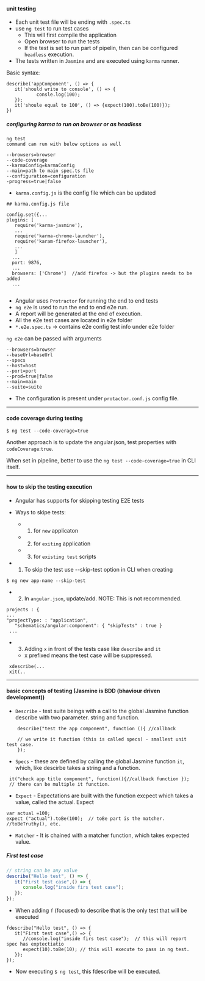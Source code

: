 #### unit testing
 - Each unit test file will be ending with `.spec.ts`
 - use `ng test` to run test cases
     - This will first compile the application
     - Open browser to run the tests
     - If the test is set to run part of pipelin, then can be configured `headless` execution.
  - The tests written in `Jasmine` and are executed using `karma` runner.

Basic syntax:
  ```
  describe('appComponent', () => {
     it('should write to console', () => {
             consle.log(100);
     });
     it('shoule equal to 100', () => {expect(100).toBe(100)});
  })
  ```
##### configuring karma to run on browser or as headless
 ```
 ng test 
 command can run with below options as well
 
 --browsers=browser
 --code-coverage
 --karmaConfig=karmaConfig
 --main=path to main spec.ts file
 --configuration=configuration
 -progress=true|false
 ```
- `karma.config.js` is the config file which can be updated

```
## karma.config.js file

config.set({...
plugins: [
   require('karma-jasmine'),
   ...
   require('karma-chrome-launcher'),
   require('karam-firefox-launcher'),
   ...
   ]
  ...
  port: 9876,
  ...
  browsers: ['Chrome']  //add firefox -> but the plugins needs to be added
  ...
  
```
- Angular uses `Protractor` for running the end to end tests
- `ng e2e` is used to run the end to end e2e run.
- A report will be generated at the end of execution.
- All the e2e test cases are located in e2e folder
- `*.e2e.spec.ts` -> contains e2e config test info under e2e folder

`ng e2e` can be passed with arguments
```
--browsers=browser
--baseUrl=baseUrl
--specs
--host=host
--port=port
--prod=true|false
--main=main
--suite=suite
```
 - The configuration is present under `protactor.conf.js` config file.
----------------

#### code coverage during testing
```
$ ng test --code-coverage=true
```
Another approach is to update the angular.json, test properties with `codeCoverage`:`true`.

When set in pipeline, better to use the `ng test --code-coverage=true` in CLI itself.

-----

#### how to skip the testing execution
  - Angular has supports for skipping testing E2E tests
  - Ways to skipe tests:
     - 1. for `new` applicaton
     - 2. for `exiting` application
     - 3. for `existing test` scripts
     
- 1. To skip the test use --skip-test option in CLI when creating 
```
$ ng new app-name --skip-test
```
- 2. In `angular.json`, update/add. NOTE: This is not recommended.
```
projects : {
...
"projectType: : "application",
   "schematics/angular:component": { "skipTests" : true }
 ...  
```
- 3. Adding `x` in front of the tests case like `describe` and `it`
    - x prefixed means the test case will be suppressed.
```
 xdescribe(...
 xit(..
```
-------

#### basic concepts of testing (Jasmine is BDD (bhaviour driven development))

- `Describe` - test suite beings with a call to the global Jasmine function describe with two parameter. string and function.
```
    describe("test the app component", function (){ //callback
    
    // we write it function (this is called specs) - smallest unit test case.
    });
```
- `Specs` - these are defined by calling the global Jasmine function `it`, which, like descirbe takes a string and a function.
```
 it("check app title component", function(){//callback function });
 // there can be multiple it function.
```
- `Expect` - Expectations are built with the function excpect which takes a value, called the actual. Expect 
```
var actual =100;
expect ("actual").toBe(100);  // toBe part is the matcher.
//toBeTruthy(), etc.
```
- `Matcher` - It is chained with a matcher function, which takes expected value.

##### First test case
```js
// string can be any value
describe("Hello test", () => {
   it("First test case",() => { 
      console.log("inside firs test case");
   });
});
```
- When adding `f` (focused) to describe that is the only test that will be executed
```
fdescribe("Hello test", () => {
   it("First test case",() => { 
      //console.log("inside firs test case");  // this will report spec has exptectiatio
      expect(10).toBe(10); // this will execute to pass in ng test.
   });
});
```
 - Now executing `$ ng test`, this fdescribe will be executed.

